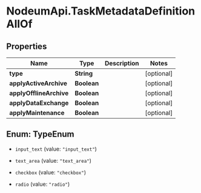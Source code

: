 # NodeumApi.TaskMetadataDefinitionAllOf

## Properties

Name | Type | Description | Notes
------------ | ------------- | ------------- | -------------
**type** | **String** |  | [optional] 
**applyActiveArchive** | **Boolean** |  | [optional] 
**applyOfflineArchive** | **Boolean** |  | [optional] 
**applyDataExchange** | **Boolean** |  | [optional] 
**applyMaintenance** | **Boolean** |  | [optional] 



## Enum: TypeEnum


* `input_text` (value: `"input_text"`)

* `text_area` (value: `"text_area"`)

* `checkbox` (value: `"checkbox"`)

* `radio` (value: `"radio"`)




